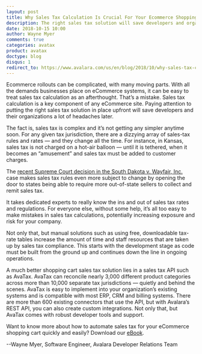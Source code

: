 ```yaml
---
layout: post
title: Why Sales Tax Calculation Is Crucial For Your Ecommerce Shopping Cart
description: The right sales tax solution will save developers and organizations headaches.
date: 2018-10-15 10:00
author: Wayne Myer
comments: true
categories: avatax
product: avatax
doctype: blog
disqus: 1
redirect_to: https://www.avalara.com/us/en/blog/2018/10/why-sales-tax-calculation-ecommerce-shopping-cart.html
---
```

 Ecommerce rollouts can be complicated, with many moving parts. With all the demands businesses place on eCommerce systems, it can be easy to treat sales tax calculation as an afterthought. That’s a mistake. Sales tax calculation is a key component of any eCommerce site. Paying attention to putting the right sales tax solution in place upfront will save developers and their organizations a lot of headaches later.

 The fact is, sales tax is complex and it’s not getting any simpler anytime soon. For any given tax jurisdiction, there are a dizzying array of sales-tax rules and rates — and they change all the time. For instance, in Kansas, sales tax is not charged on a hot-air balloon — until it is tethered, when it becomes an “amusement” and sales tax must be added to customer charges.

 The <a href="https://www.avalara.com/us/en/learn/sales-tax/South-Dakota-Wayfair.html" target="_blank">recent Supreme Court decision in the South Dakota v. Wayfair, Inc.</a> case makes sales tax rules even more subject to change by opening the door to states being able to require more out-of-state sellers to collect and remit sales tax.

 It takes dedicated experts to really know the ins and out of sales tax rates and regulations. For everyone else, without some help, it’s all too easy to make mistakes in sales tax calculations, potentially increasing exposure and risk for your company. 
 
 Not only that, but manual solutions such as using free, downloadable tax-rate tables increase the amount of time and staff resources that are taken up by sales tax compliance. This starts with the development stage as code must be built from the ground up and continues down the line in ongoing operations.

 A much better shopping cart sales tax solution lies in a sales tax API such as AvaTax.  AvaTax can reconcile nearly 3,000 different product categories across more than 10,000 separate tax jurisdictions — quietly and behind the scenes.
 AvaTax is easy to implement into your organization’s existing systems and is compatible with most ERP, CRM and billing systems. There are more than 600 existing connectors that use the API, but with Avalara’s REST API, you can also create custom integrations. Not only that, but AvaTax comes with robust developer tools and support.

 Want to know more about how to automate sales tax for your eCommerce shopping cart quickly and easily? Download our <a href="https://simplify.avalara.com/ecommerce-sales-tax-compliance-nf/?CampaignID=7010b0000018wxW" target="_blank">eBook</a>.
 
 --Wayne Myer, Software Engineer, Avalara Developer Relations Team
